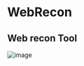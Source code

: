 # WebRecon
## Web recon Tool

![image](https://github.com/5hank4r/WebRecon/assets/34772838/d4edc431-e8df-460d-ba18-2343ee51da37)
